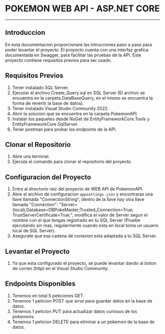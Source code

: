 # POKEMON WEB API - ASP.NET CORE
---
## Introduccion
En esta documentacion proporcionare las intrucciones paso a paso para poder levantar el proyecto. El proyecto cuenta con una interfaz grafica documentada en Swagger, para facilitar las pruebas de la API.
Este proyecto contiene requisitos previos para ser usado.

## Requisitos Previos
 1. Tener instalado SQL Server.
 2. Ejecutar el archivo Create_Query.sql en SQL Server (El archivo se encuentra en la carpeta DataBaseQuery, en el mismo se encuentra la forma de revertir la base de datos).
 3. Tener instalado Visual Studio Community 2022.
 4. Abrir la solucion que se encuentra en la carpeta PokemonAPI.
 4. Instalar los paquetes desde NuGet de EntityFrameworkCore.Tools y EntityFrameworkCore.SqlServer.
 5. Tener postman para probar los endpoints de la API.

## Clonar el Repositorio
 1. Abre una terminal.
 2. Ejecuta el comando para clonar el repositorio del proyecto.

## Configuracion del Proyecto
 1. Entra al directorio raiz del proyecto de WEB API de PokemonAPI.
 2. Abre el archivo de configuracion `appsettings.json` y encontraras una llave llamada "ConnectionString", dentro de la llave hay otra llave llamada "Connection": "Server=(local);Database=DBPokeMaster;Trusted_Connection=True; TrustServerCertificate=True;", modifica el valor de Server segun el nombre con el que tengas registrado en tu SQL Server (Pruebe ejecutando sin mas, regularmente cuando esta en local toma un usuario local de SQL Server).
 3. Asegurate que esa cadena de conexion esta adaptada a tu SQL Server.

## Levantar el Proyecto
 1. Ya que esta configurado el proyecto, se puede levantar dando al boton de corren (http) en el Visual Studio Community.

## Endpoints Disponibles
 1. Tenemos en total 5 peticiones GET.
 2. Tenemos 1 peticion POST que sirve para guardar datos en la base de datos.
 3. Tenemos 1 peticion PUT para actualizar datos curiosos de los pokemons.
 4. Tenemos 1 peticion DELETE para eliminar a un pokemon de la base de datos.